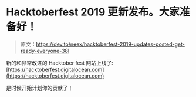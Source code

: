 # Hacktoberfest 2019 更新发布。大家准备好！

> 原文：<https://dev.to/neex/hacktoberfest-2019-updates-posted-get-ready-everyone-38l>

新的和非常改进的 Hacktober fest 网站上线了:
[https://hacktoberfest.digitalocean.com](https://hacktoberfest.digitalocean.com)

是时候开始计划你的贡献了！